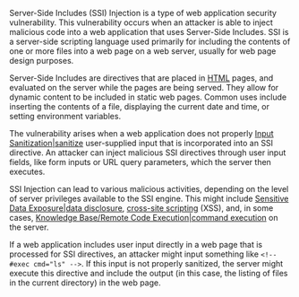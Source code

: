 Server-Side Includes (SSI) Injection is a type of web application security vulnerability. This vulnerability occurs when an attacker is able to inject malicious code into a web application that uses Server-Side Includes. SSI is a server-side scripting language used primarily for including the contents of one or more files into a web page on a web server, usually for web page design purposes.

Server-Side Includes are directives that are placed in [HTML]() pages, and evaluated on the server while the pages are being served. They allow for dynamic content to be included in static web pages. Common uses include inserting the contents of a file, displaying the current date and time, or setting environment variables.

The vulnerability arises when a web application does not properly [Input Sanitization|sanitize]() user-supplied input that is incorporated into an SSI directive. An attacker can inject malicious SSI directives through user input fields, like form inputs or URL query parameters, which the server then executes.

SSI Injection can lead to various malicious activities, depending on the level of server privileges available to the SSI engine. This might include [Sensitive Data Exposure|data disclosure](), [cross-site scripting]() (XSS), and, in some cases, [Knowledge Base/Remote Code Execution|command execution]() on the server.

If a web application includes user input directly in a web page that is processed for SSI directives, an attacker might input something like `<!--#exec cmd="ls" -->`. If this input is not properly sanitized, the server might execute this directive and include the output (in this case, the listing of files in the current directory) in the web page.